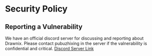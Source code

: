 # Security Policy

## Reporting a Vulnerability

We have an official discord server for discussing and reporting about Drawnix.
Please contact pubuzhixing in the server if the valnerability is confidential and critical.
[Discord Server Link](https://discord.gg/5d9undgnsP)
